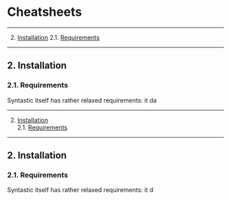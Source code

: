 # Cheatsheets

- - -
2. [Installation](#installation)
2.1. [Requirements](#requirements)

- - -

## 2\. Installation

### 2.1\. Requirements

Syntastic itself has rather relaxed requirements: it da



- - -
2. [Installation](#installation)  
2.1. [Requirements](#requirements)  

- - -


## 2\. Installation


### 2.1\. Requirements

Syntastic itself has rather relaxed requirements: it d


